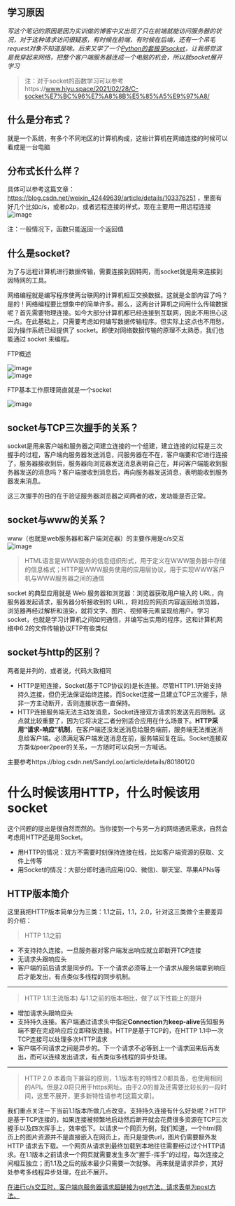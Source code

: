 

## 学习原因
*写这个笔记的原因是因为实训做的博客中又出现了只在前端就能访问服务器的状况，对于这种请求访问很疑惑，有时候在前端，有时候在后端，还有一个吊毛request对象不知道是啥。后来又学了一个[Python的套接字socket](https://cloud.tencent.com/developer/article/1078620)，让我感觉这是我穿起来网络，把整个客户端服务器连成一个电脑的机会，所以就socket展开学习*  

> 注：对于socket的函数学习可以参考https://www.hiyu.space/2021/02/28/C-socket%E7%BC%96%E7%A8%8B%E5%85%A5%E9%97%A8/

## 什么是分布式？

就是一个系统，有多个不同地区的计算机构成，这些计算机在网络连接的时候可以看成是一台电脑

## 分布式长什么样？

具体可以参考这篇文章：https://blog.csdn.net/weixin_42449639/article/details/103376251 ，里面有好几个比如c/s，或者p2p，或者远程连接的样式，现在主要用一用远程连接  
![image](https://user-images.githubusercontent.com/74129445/148672218-c1662349-a649-4c15-8e1b-89e8dcfd2217.png)  

注：一般情况下，函数只能返回一个返回值

## 什么是socket?
为了与远程计算机进行数据传输，需要连接到因特网，而socket就是用来连接到因特网的工具。  


网络编程就是编写程序使两台联网的计算机相互交换数据。这就是全部内容了吗？是的！网络编程要比想象中的简单许多。那么，这两台计算机之间用什么传输数据呢？首先需要物理连接。如今大部分计算机都已经连接到互联网，因此不用担心这一点。在此基础上，只需要考虑如何编写数据传输程序。但实际上这点也不用愁，因为操作系统已经提供了 socket。即使对网络数据传输的原理不太熟悉，我们也能通过 socket 来编程。  

 

FTP概述

![image](https://user-images.githubusercontent.com/74129445/148685033-33f3bbbc-5446-49e2-b019-d5df84852cb8.png)  
![image](https://user-images.githubusercontent.com/74129445/148685049-46eac3c4-e5fd-4abf-9810-cfe9f2f668a6.png)  

FTP基本工作原理简直就是一个socket  

![image](https://user-images.githubusercontent.com/74129445/148685116-5db456cc-cafd-4372-86ba-b82d7be015a2.png)  




## socket与TCP三次握手的关系？

socket是用来客户端和服务器之间建立连接的一个组建，建立连接的过程是三次握手的过程，客户端向服务器发送消息，问服务器在不在，客户端要和它进行连接了，服务器接收到后，服务器向浏览器发送消息表明自己在，并问客户端能收到服务器发送的消息吗？客户端接收到消息后，再向服务器发送消息，表明能收到服务器发来消息。  

这三次握手的目的在于验证服务器浏览器之间两者的收，发功能是否正常。

## socket与www的关系？  

www（也就是web服务器和客户端浏览器）的主要作用是c/s交互  
![image](https://user-images.githubusercontent.com/74129445/148787667-305f5eda-77bf-4ee2-98d7-4735d49365d8.png)  

> HTML语言是WWW服务的信息组织形式，用于定义在WWW服务器中存储的信息格式；HTTP是WWW服务使用的应用层协议，用于实现WWW客户机与WWW服务器之间的通信 



socket 的典型应用就是 Web 服务器和浏览器：浏览器获取用户输入的 URL，向服务器发起请求，服务器分析接收到的 URL，将对应的网页内容返回给浏览器，浏览器再经过解析和渲染，就将文字、图片、视频等元素呈现给用户。学习 socket，也就是学习计算机之间如何通信，并编写出实用的程序。这和计算机网络中6.2的文件传输协议FTP有些类似   



## socket与http的区别？

两者是并列的，或者说，代码大致相同
 * HTTP是短连接，Socket(基于TCP协议的)是长连接。尽管HTTP1.1开始支持持久连接，但仍无法保证始终连接。而Socket连接一旦建立TCP三次握手，除非一方主动断开，否则连接状态一直保持。
 * HTTP连接服务端无法主动发消息，Socket连接双方请求的发送先后限制。这点就比较重要了，因为它将决定二者分别适合应用在什么场景下。**HTTP采用“请求-响应”机制**，在客户端还没发送消息给服务端前，服务端无法推送消息给客户端。必须满足客户端发送消息在前，服务端回复在后。Socket连接双方类似peer2peer的关系，一方随时可以向另一方喊话。

主要参考https://blog.csdn.net/SandyLoo/article/details/80180120    

# 什么时候该用HTTP，什么时候该用socket
 
这个问题的提出是很自然而然的。当你接到一个与另一方的网络通讯需求，自然会考虑用HTTP还是用Socket。
- 用HTTP的情况：双方不需要时刻保持连接在线，比如客户端资源的获取、文件上传等
- 用Socket的情况：大部分即时通讯应用(QQ、微信)、聊天室、苹果APNs等


## HTTP版本简介
这里我把HTTP版本简单分为三类：1.1之前，1.1，2.0，针对这三类做个主要差异的介绍：
> HTTP 1.1之前
- 不支持持久连接。一旦服务器对客户端发出响应就立即断开TCP连接
- 无请求头跟响应头
- 客户端的前后请求是同步的。下一个请求必须等上一个请求从服务端拿到响应后才能发出，有点类似多线程的同步机制。
---------
>  HTTP 1.1(主流版本)
与1.1之前的版本相比，做了以下性能上的提升
- 增加请求头跟响应头
- 支持持久连接。客户端通过请求头中指定**Connection**为**keep-alive**告知服务端不要在完成响应后立即释放连接。HTTP是基于TCP的，在HTTP 1.1中一次TCP连接可以处理多次HTTP请求
- 客户端不同请求之间是异步的。下一个请求不必等到上一个请求回来后再发出，而可以连续发出请求，有点类似多线程的异步处理。
---------
> HTTP 2.0
本着向下兼容的原则，1.1版本有的特性2.0都具备，也使用相同的API。但是2.0将只用于https网址。由于2.0的普及还需要比较长的一段时间，这里不展开，更多新特性请参考[这篇文章]。
 
我们重点关注一下当前1.1版本所做几点改变。支持持久连接有什么好处呢？HTTP是基于TCP连接的，如果连接被频繁地启动然后断开就会花费很多资源在TCP三次握手以及四次挥手上，效率低下。以请求一个网页为例，我们知道，一个html网页上的图片资源并不是直接嵌入在网页上，而只是提供url，图片仍需要额外发HTTP 请求去下载。一个网页从请求到最终加载到本地往往需要经过过个HTTP请求。在1.1版本之前请求一个网页就需要发生多次"握手-挥手"的过程，每次连接之间相互独立；而1.1及之后的版本最少只需要一次就够。
再来就是请求异步，其好处参考多线程异步处理，在此不展开。

[在进行c/s交互时，客户端向服务器请求超链接为get方法，请求表单为post方法。](https://blog.csdn.net/songlixing/article/details/6945083)





